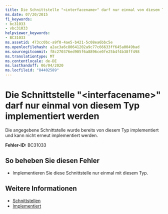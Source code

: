 ```yaml
---
title: Die Schnittstelle "<interfacename>" darf nur einmal von diesem Typ implementiert werden
ms.date: 07/20/2015
f1_keywords:
- bc31033
- vbc31033
helpviewer_keywords:
- BC31033
ms.assetid: 473cc0bc-a9f0-4ae5-b421-5c08ea6bbc5e
ms.openlocfilehash: a2ac3a6c80641202a9c77c66633ff645a0049bad
ms.sourcegitcommit: f8c270376ed905f6a8896ce0fe25b4f4b38ff498
ms.translationtype: MT
ms.contentlocale: de-DE
ms.lasthandoff: 06/04/2020
ms.locfileid: "84402589"
---
```

# <a name="interface-interfacename-can-be-implemented-only-once-by-this-type"></a>Die Schnittstelle "\<interfacename>" darf nur einmal von diesem Typ implementiert werden
Die angegebene Schnittstelle wurde bereits von diesem Typ implementiert und kann nicht erneut implementiert werden.  
  
 **Fehler-ID:** BC31033  
  
## <a name="to-correct-this-error"></a>So beheben Sie diesen Fehler  
  
- Implementieren Sie diese Schnittstelle nur einmal mit diesem Typ.  
  
## <a name="see-also"></a>Weitere Informationen

- [Schnittstellen](../programming-guide/language-features/interfaces/index.md)
- [Implementiert](../language-reference/statements/implements-clause.md)
